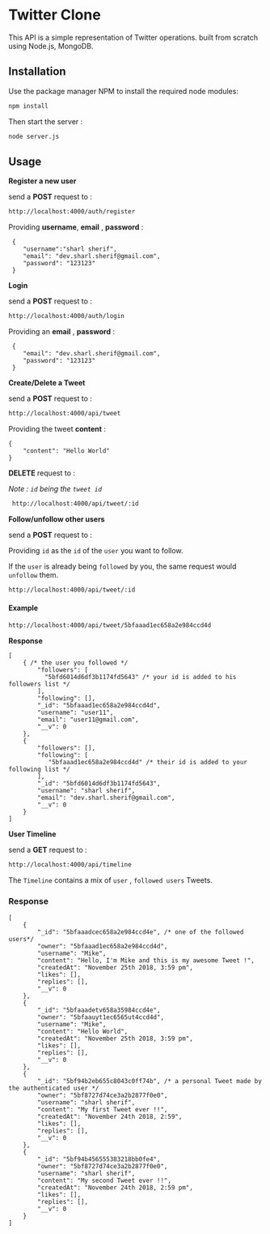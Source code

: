 # Twitter Clone

This API is a simple representation of Twitter operations. built from scratch using Node.js, MongoDB.

## Installation

Use the package manager NPM to install the required node modules:

```bash
npm install
```
Then start the server :
```bash
node server.js
```
## Usage
**Register a new user**

send a **POST** request to :
```bash
http://localhost:4000/auth/register
```
Providing **username**, **email** , **password** :
```
 {
	"username":"sharl sherif",
	"email": "dev.sharl.sherif@gmail.com",
	"password": "123123"
 }
```

**Login**

send a **POST** request to :
```bash
http://localhost:4000/auth/login
```
Providing an **email** , **password** :
```
 {
	"email": "dev.sharl.sherif@gmail.com",
	"password": "123123"
 }
```

**Create/Delete a Tweet**

send a **POST** request to :
```bash
http://localhost:4000/api/tweet
```
Providing the tweet **content** :
```
{
	"content": "Hello World"
}
```

**DELETE** request to :

*Note : `id` being the `tweet id`*

```bash
 http://localhost:4000/api/tweet/:id
```

**Follow/unfollow other users**

send a **POST** request to :

Providing `id` as the `id` of the `user` you want to follow.

If the `user` is already being `followed` by you, the same request would `unfollow` them.

```bash
http://localhost:4000/api/tweet/:id
```
#### Example
```bash
http://localhost:4000/api/tweet/5bfaaad1ec658a2e984ccd4d
```
**Response**
```
[
    { /* the user you followed */
        "followers": [
          "5bfd6014d6df3b1174fd5643" /* your id is added to his followers list */
        ],
        "following": [],
        "_id": "5bfaaad1ec658a2e984ccd4d",
        "username": "user11",
        "email": "user11@gmail.com",
        "__v": 0
    },
    {
        "followers": [],
        "following": [
           "5bfaaad1ec658a2e984ccd4d" /* their id is added to your following list */
        ],
        "_id": "5bfd6014d6df3b1174fd5643",
        "username": "sharl sherif",
        "email": "dev.sharl.sherif@gmail.com",
        "__v": 0
    }
]
```
**User Timeline**

send a **GET** request to :
```bash
http://localhost:4000/api/timeline
```
The `Timeline` contains a mix of `user` , `followed users` Tweets.

### Response 
```
[
    {
        "_id": "5bfaaadcec658a2e984ccd4e", /* one of the followed users*/
        "owner": "5bfaaad1ec658a2e984ccd4d",
        "username": "Mike",
        "content": "Hello, I'm Mike and this is my awesome Tweet !",
        "createdAt": "November 25th 2018, 3:59 pm",
        "likes": [],
        "replies": [],
        "__v": 0
    },
    {
        "_id": "5bfaaadetv658a35984ccd4e",
        "owner": "5bfaauyt1ec6565ut4ccd4d",
        "username": "Mike",
        "content": "Hello World",
        "createdAt": "November 25th 2018, 3:59 pm",
        "likes": [],
        "replies": [],
        "__v": 0
    },
    {
        "_id": "5bf94b2eb655c8043c0ff74b", /* a personal Tweet made by the authenticated user */
        "owner": "5bf8727d74ce3a2b2877f0e0",
        "username": "sharl sherif",
        "content": "My first Tweet ever !!",
        "createdAt": "November 24th 2018, 2:59",
        "likes": [],
        "replies": [],
        "__v": 0
    },
    {
        "_id": "5bf94b456555383218bb0fe4",
        "owner": "5bf8727d74ce3a2b2877f0e0",
        "username": "sharl sherif",
        "content": "My second Tweet ever !!",
        "createdAt": "November 24th 2018, 2:59 pm",
        "likes": [],
        "replies": [],
        "__v": 0
    }
]
```
